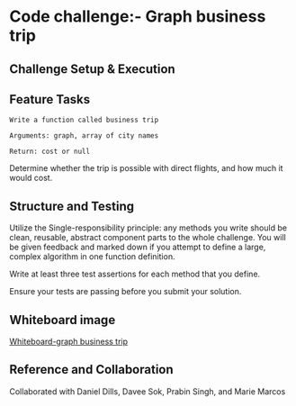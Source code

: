 # Code challenge:- Graph business trip

## Challenge Setup & Execution

## Feature Tasks

    Write a function called business trip

    Arguments: graph, array of city names

    Return: cost or null

Determine whether the trip is possible with direct flights, and how much it would cost.

## Structure and Testing

Utilize the Single-responsibility principle: any methods you write should be clean, reusable, abstract component parts to the whole challenge. You will be given feedback and marked down if you attempt to define a large, complex algorithm in one function definition.

Write at least three test assertions for each method that you define.

Ensure your tests are passing before you submit your solution.

## Whiteboard image

[Whiteboard-graph business trip](/home/wonde/codefellows/code-401/data-structures-and-algorithms/python/code_challenges/images/graph-business-trip.JPG)

## Reference and Collaboration

Collaborated with Daniel Dills, Davee Sok, Prabin Singh, and Marie Marcos
